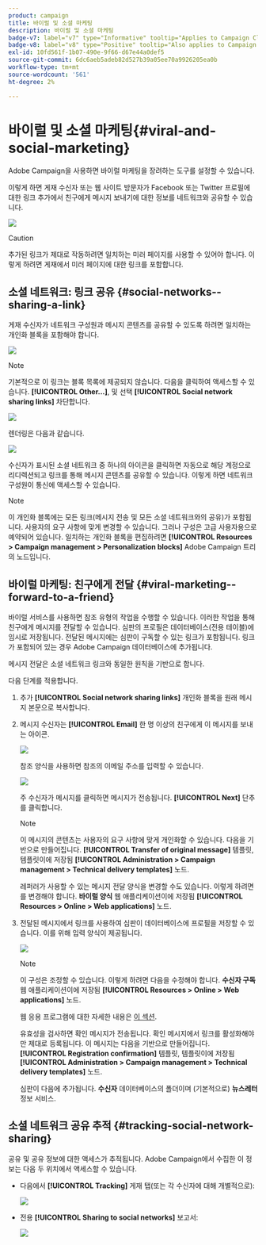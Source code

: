 ```yaml
---
product: campaign
title: 바이럴 및 소셜 마케팅
description: 바이럴 및 소셜 마케팅
badge-v7: label="v7" type="Informative" tooltip="Applies to Campaign Classic v7"
badge-v8: label="v8" type="Positive" tooltip="Also applies to Campaign v8"
exl-id: 10fd561f-1b07-490e-9f66-d67e44a0def5
source-git-commit: 6dc6aeb5adeb82d527b39a05ee70a9926205ea0b
workflow-type: tm+mt
source-wordcount: '561'
ht-degree: 2%

---
```


# 바이럴 및 소셜 마케팅{#viral-and-social-marketing}



Adobe Campaign을 사용하면 바이럴 마케팅을 장려하는 도구를 설정할 수 있습니다.

이렇게 하면 게재 수신자 또는 웹 사이트 방문자가 Facebook 또는 Twitter 프로필에 대한 링크 추가에서 친구에게 메시지 보내기에 대한 정보를 네트워크와 공유할 수 있습니다.

![](assets/s_ncs_user_viral_icons.png)

>[!CAUTION]
>
>추가된 링크가 제대로 작동하려면 일치하는 미러 페이지를 사용할 수 있어야 합니다. 이렇게 하려면 게재에서 미러 페이지에 대한 링크를 포함합니다.

## 소셜 네트워크: 링크 공유 {#social-networks--sharing-a-link}

게재 수신자가 네트워크 구성원과 메시지 콘텐츠를 공유할 수 있도록 하려면 일치하는 개인화 블록을 포함해야 합니다.

![](assets/s_ncs_user_viral_add_link.png)

>[!NOTE]
>
>기본적으로 이 링크는 블록 목록에 제공되지 않습니다. 다음을 클릭하여 액세스할 수 있습니다. **[!UICONTROL Other...]**, 및 선택 **[!UICONTROL Social network sharing links]** 차단합니다.

![](assets/s_ncs_user_viral_add_link_via_others.png)

렌더링은 다음과 같습니다.

![](assets/s_ncs_user_viral_add_link_rendering.png)

수신자가 표시된 소셜 네트워크 중 하나의 아이콘을 클릭하면 자동으로 해당 계정으로 리디렉션되고 링크를 통해 메시지 콘텐츠를 공유할 수 있습니다. 이렇게 하면 네트워크 구성원이 통신에 액세스할 수 있습니다.

>[!NOTE]
>
>이 개인화 블록에는 모든 링크(메시지 전송 및 모든 소셜 네트워크와의 공유)가 포함됩니다. 사용자의 요구 사항에 맞게 변경할 수 있습니다. 그러나 구성은 고급 사용자용으로 예약되어 있습니다. 일치하는 개인화 블록을 편집하려면 **[!UICONTROL Resources > Campaign management > Personalization blocks]** Adobe Campaign 트리의 노드입니다.

## 바이럴 마케팅: 친구에게 전달 {#viral-marketing--forward-to-a-friend}

바이럴 서비스를 사용하면 참조 유형의 작업을 수행할 수 있습니다. 이러한 작업을 통해 친구에게 메시지를 전달할 수 있습니다. 심판의 프로필은 데이터베이스(전용 테이블)에 임시로 저장됩니다. 전달된 메시지에는 심판이 구독할 수 있는 링크가 포함됩니다. 링크가 포함되어 있는 경우 Adobe Campaign 데이터베이스에 추가됩니다.

메시지 전달은 소셜 네트워크 링크와 동일한 원칙을 기반으로 합니다.

다음 단계를 적용합니다.

1. 추가 **[!UICONTROL Social network sharing links]** 개인화 블록을 원래 메시지 본문으로 복사합니다.
1. 메시지 수신자는 **[!UICONTROL Email]** 한 명 이상의 친구에게 이 메시지를 보내는 아이콘.

   ![](assets/s_ncs_user_viral_email_link.png)

   참조 양식을 사용하면 참조의 이메일 주소를 입력할 수 있습니다.

   ![](assets/s_ncs_user_viral_email_msg.png)

   주 수신자가 메시지를 클릭하면 메시지가 전송됩니다. **[!UICONTROL Next]** 단추를 클릭합니다.

   >[!NOTE]
   >
   >이 메시지의 콘텐츠는 사용자의 요구 사항에 맞게 개인화할 수 있습니다. 다음을 기반으로 만들어집니다. **[!UICONTROL Transfer of original message]** 템플릿, 템플릿이에 저장됨 **[!UICONTROL Administration > Campaign management > Technical delivery templates]** 노드.
   >
   >레퍼러가 사용할 수 있는 메시지 전달 양식을 변경할 수도 있습니다. 이렇게 하려면 를 변경해야 합니다. **바이럴 양식** 웹 애플리케이션이에 저장됨 **[!UICONTROL Resources > Online > Web applications]** 노드.

1. 전달된 메시지에서 링크를 사용하여 심판이 데이터베이스에 프로필을 저장할 수 있습니다. 이를 위해 입력 양식이 제공됩니다.

   ![](assets/s_ncs_user_viral_create_account_form.png)

   >[!NOTE]
   >
   >이 구성은 조정할 수 있습니다. 이렇게 하려면 다음을 수정해야 합니다. **수신자 구독** 웹 애플리케이션이에 저장됨 **[!UICONTROL Resources > Online > Web applications]** 노드.
   >
   >웹 응용 프로그램에 대한 자세한 내용은 [이 섹션](../../web/using/about-web-applications.md).

   유효성을 검사하면 확인 메시지가 전송됩니다. 확인 메시지에서 링크를 활성화해야만 제대로 등록됩니다. 이 메시지는 다음을 기반으로 만들어집니다. **[!UICONTROL Registration confirmation]** 템플릿, 템플릿이에 저장됨 **[!UICONTROL Administration > Campaign management > Technical delivery templates]** 노드.

   심판이 다음에 추가됩니다. **수신자** 데이터베이스의 폴더이며 (기본적으로) **뉴스레터** 정보 서비스.

## 소셜 네트워크 공유 추적 {#tracking-social-network-sharing}

공유 및 공유 정보에 대한 액세스가 추적됩니다. Adobe Campaign에서 수집한 이 정보는 다음 두 위치에서 액세스할 수 있습니다.

* 다음에서 **[!UICONTROL Tracking]** 게재 탭(또는 각 수신자에 대해 개별적으로):

   ![](assets/s_ncs_user_network_del_tracking_tab.png)

* 전용 **[!UICONTROL Sharing to social networks]** 보고서:

   ![](assets/s_ncs_user_viral_report.png)
